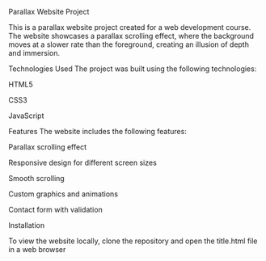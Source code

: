 Parallax Website Project

This is a parallax website project created for a web development course. The website showcases a parallax scrolling effect, where the background moves at a slower rate than the foreground, creating an illusion of depth and immersion.

Technologies Used
The project was built using the following technologies:

HTML5

CSS3

JavaScript

Features
The website includes the following features:

Parallax scrolling effect

Responsive design for different screen sizes

Smooth scrolling

Custom graphics and animations

Contact form with validation

Installation

To view the website locally, clone the repository and open the title.html file in a web browser
